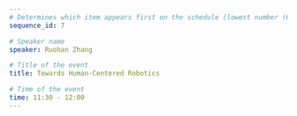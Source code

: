 ```yaml
---
# Determines which item appears first on the schedule (lowest number (0) appears first)
sequence_id: 7

# Speaker name
speaker: Ruohan Zhang

# Title of the event
title: Towards Human-Centered Robotics

# Time of the event
time: 11:30 - 12:00
---
```

